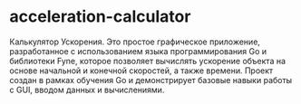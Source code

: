 # acceleration-calculator
Калькулятор Ускорения. Это простое графическое приложение, разработанное с использованием языка программирования Go и библиотеки Fyne, которое позволяет вычислять ускорение объекта на основе начальной и конечной скоростей, а также времени. Проект создан в рамках обучения Go и демонстрирует базовые навыки работы с GUI, вводом данных и вычислениями.
